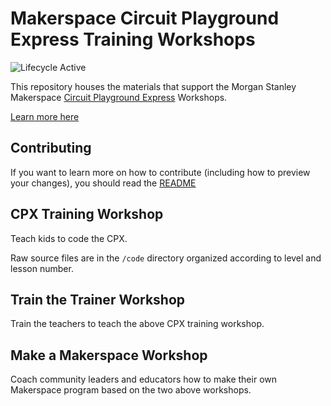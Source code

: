 # Makerspace Circuit Playground Express Training Workshops

![Lifecycle Active](https://badgen.net/badge/Lifecycle/Active/green)

This repository houses the materials that support the Morgan Stanley Makerspace [Circuit Playground Express](https://www.adafruit.com/product/3333) Workshops.

[Learn more here](https://morgan-stanley.github.io/cpx-training/)

## Contributing

If you want to learn more on how to contribute (including how to preview your changes), you should read the [README](site/README.md)

## CPX Training Workshop

Teach kids to code the CPX.

Raw source files are in the `/code` directory organized according to level and lesson number.

## Train the Trainer Workshop

Train the teachers to teach the above CPX training workshop.

## Make a Makerspace Workshop

Coach community leaders and educators how to make their own Makerspace program based on the two above workshops.

